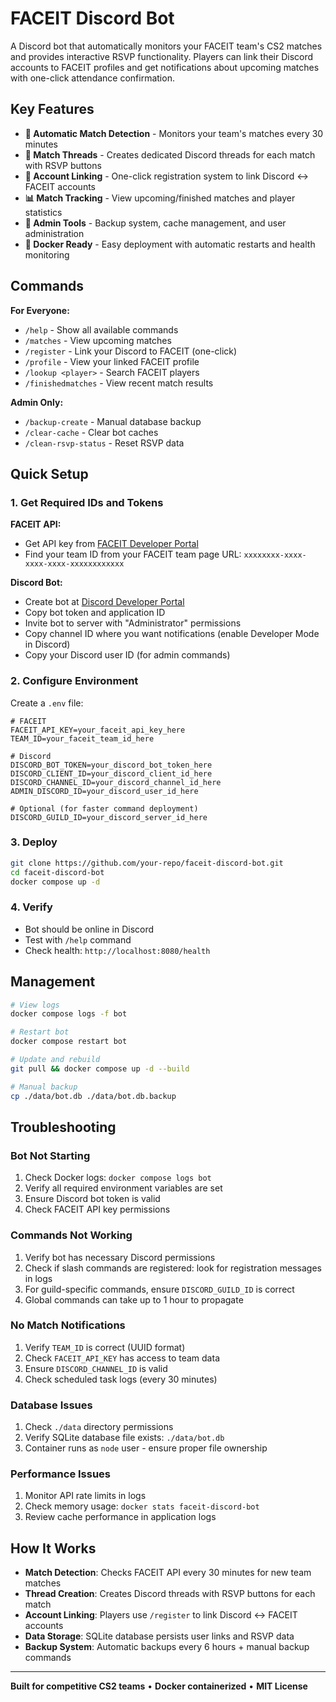 # FACEIT Discord Bot

A Discord bot that automatically monitors your FACEIT team's CS2 matches and provides interactive RSVP functionality. Players can link their Discord accounts to FACEIT profiles and get notifications about upcoming matches with one-click attendance confirmation.

## Key Features

- **🎯 Automatic Match Detection** - Monitors your team's matches every 30 minutes
- **💬 Match Threads** - Creates dedicated Discord threads for each match with RSVP buttons
- **🔗 Account Linking** - One-click registration system to link Discord ↔ FACEIT accounts
- **📊 Match Tracking** - View upcoming/finished matches and player statistics
- **🔧 Admin Tools** - Backup system, cache management, and user administration
- **🐳 Docker Ready** - Easy deployment with automatic restarts and health monitoring

## Commands

**For Everyone:**
- `/help` - Show all available commands
- `/matches` - View upcoming matches
- `/register` - Link your Discord to FACEIT (one-click)
- `/profile` - View your linked FACEIT profile
- `/lookup <player>` - Search FACEIT players
- `/finishedmatches` - View recent match results

**Admin Only:**
- `/backup-create` - Manual database backup
- `/clear-cache` - Clear bot caches
- `/clean-rsvp-status` - Reset RSVP data

## Quick Setup

### 1. Get Required IDs and Tokens

**FACEIT API:**
- Get API key from [FACEIT Developer Portal](https://developers.faceit.com/)
- Find your team ID from your FACEIT team page URL: `xxxxxxxx-xxxx-xxxx-xxxx-xxxxxxxxxxxx`

**Discord Bot:**
- Create bot at [Discord Developer Portal](https://discord.com/developers/applications)
- Copy bot token and application ID
- Invite bot to server with "Administrator" permissions
- Copy channel ID where you want notifications (enable Developer Mode in Discord)
- Copy your Discord user ID (for admin commands)

### 2. Configure Environment

Create a `.env` file:

```env
# FACEIT
FACEIT_API_KEY=your_faceit_api_key_here
TEAM_ID=your_faceit_team_id_here

# Discord
DISCORD_BOT_TOKEN=your_discord_bot_token_here
DISCORD_CLIENT_ID=your_discord_client_id_here
DISCORD_CHANNEL_ID=your_discord_channel_id_here
ADMIN_DISCORD_ID=your_discord_user_id_here

# Optional (for faster command deployment)
DISCORD_GUILD_ID=your_discord_server_id_here
```

### 3. Deploy

```bash
git clone https://github.com/your-repo/faceit-discord-bot.git
cd faceit-discord-bot
docker compose up -d
```

### 4. Verify

- Bot should be online in Discord
- Test with `/help` command
- Check health: `http://localhost:8080/health`

## Management

```bash
# View logs
docker compose logs -f bot

# Restart bot
docker compose restart bot

# Update and rebuild
git pull && docker compose up -d --build

# Manual backup
cp ./data/bot.db ./data/bot.db.backup
```

## Troubleshooting

### Bot Not Starting
1. Check Docker logs: `docker compose logs bot`
2. Verify all required environment variables are set
3. Ensure Discord bot token is valid
4. Check FACEIT API key permissions

### Commands Not Working
1. Verify bot has necessary Discord permissions
2. Check if slash commands are registered: look for registration messages in logs
3. For guild-specific commands, ensure `DISCORD_GUILD_ID` is correct
4. Global commands can take up to 1 hour to propagate

### No Match Notifications
1. Verify `TEAM_ID` is correct (UUID format)
2. Check `FACEIT_API_KEY` has access to team data
3. Ensure `DISCORD_CHANNEL_ID` is valid
4. Check scheduled task logs (every 30 minutes)

### Database Issues
1. Check `./data` directory permissions
2. Verify SQLite database file exists: `./data/bot.db`
3. Container runs as `node` user - ensure proper file ownership

### Performance Issues
1. Monitor API rate limits in logs
2. Check memory usage: `docker stats faceit-discord-bot`
3. Review cache performance in application logs

## How It Works

- **Match Detection**: Checks FACEIT API every 30 minutes for new team matches
- **Thread Creation**: Creates Discord threads with RSVP buttons for each match
- **Account Linking**: Players use `/register` to link Discord ↔ FACEIT accounts
- **Data Storage**: SQLite database persists user links and RSVP data
- **Backup System**: Automatic backups every 6 hours + manual backup commands

---

**Built for competitive CS2 teams** • **Docker containerized** • **MIT License**
